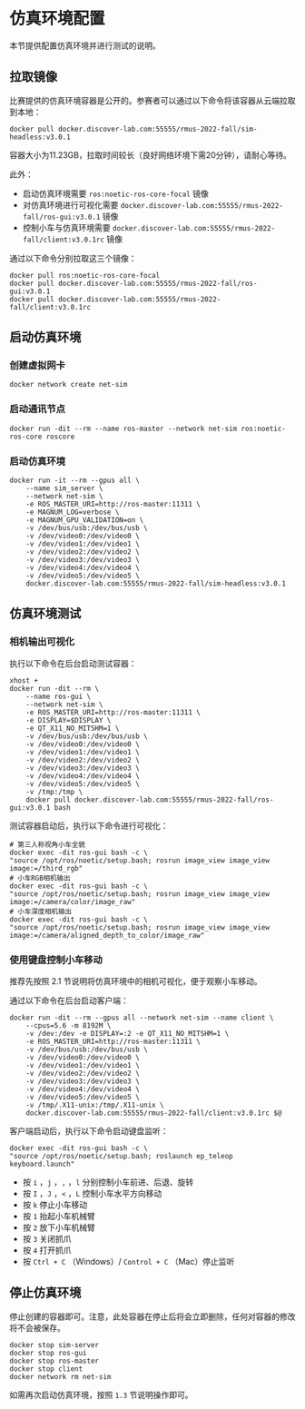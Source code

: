 # 仿真环境配置

本节提供配置仿真环境并进行测试的说明。

## 拉取镜像

比赛提供的仿真环境容器是公开的。参赛者可以通过以下命令将该容器从云端拉取到本地：

```shell
docker pull docker.discover-lab.com:55555/rmus-2022-fall/sim-headless:v3.0.1
```

容器大小为11.23GB，拉取时间较长（良好网络环境下需20分钟），请耐心等待。

此外：

* 启动仿真环境需要 `ros:noetic-ros-core-focal` 镜像
* 对仿真环境进行可视化需要 `docker.discover-lab.com:55555/rmus-2022-fall/ros-gui:v3.0.1` 镜像
* 控制小车与仿真环境需要 `docker.discover-lab.com:55555/rmus-2022-fall/client:v3.0.1rc` 镜像

通过以下命令分别拉取这三个镜像：

```shell
docker pull ros:noetic-ros-core-focal
docker pull docker.discover-lab.com:55555/rmus-2022-fall/ros-gui:v3.0.1
docker pull docker.discover-lab.com:55555/rmus-2022-fall/client:v3.0.1rc
```

## 启动仿真环境

### 创建虚拟网卡

```shell
docker network create net-sim
```

### 启动通讯节点

```shell
docker run -dit --rm --name ros-master --network net-sim ros:noetic-ros-core roscore
```

### 启动仿真环境

```shell
docker run -it --rm --gpus all \
	--name sim_server \
    --network net-sim \
	-e ROS_MASTER_URI=http://ros-master:11311 \
	-e MAGNUM_LOG=verbose \
	-e MAGNUM_GPU_VALIDATION=on \
	-v /dev/bus/usb:/dev/bus/usb \
    -v /dev/video0:/dev/video0 \
    -v /dev/video1:/dev/video1 \
    -v /dev/video2:/dev/video2 \
    -v /dev/video3:/dev/video3 \
    -v /dev/video4:/dev/video4 \
    -v /dev/video5:/dev/video5 \
	docker.discover-lab.com:55555/rmus-2022-fall/sim-headless:v3.0.1
```

## 仿真环境测试

### 相机输出可视化

执行以下命令在后台启动测试容器：

```shell
xhost +
docker run -dit --rm \
    --name ros-gui \
    --network net-sim \
    -e ROS_MASTER_URI=http://ros-master:11311 \
    -e DISPLAY=$DISPLAY \
    -e QT_X11_NO_MITSHM=1 \
	-v /dev/bus/usb:/dev/bus/usb \
    -v /dev/video0:/dev/video0 \
    -v /dev/video1:/dev/video1 \
    -v /dev/video2:/dev/video2 \
    -v /dev/video3:/dev/video3 \
    -v /dev/video4:/dev/video4 \
    -v /dev/video5:/dev/video5 \
    -v /tmp:/tmp \
    docker pull docker.discover-lab.com:55555/rmus-2022-fall/ros-gui:v3.0.1 bash
```

测试容器启动后，执行以下命令进行可视化：

```shell
# 第三人称视角小车全貌
docker exec -dit ros-gui bash -c \
"source /opt/ros/noetic/setup.bash; rosrun image_view image_view image:=/third_rgb"
# 小车RGB相机输出
docker exec -dit ros-gui bash -c \
"source /opt/ros/noetic/setup.bash; rosrun image_view image_view image:=/camera/color/image_raw"
# 小车深度相机输出
docker exec -dit ros-gui bash -c \
"source /opt/ros/noetic/setup.bash; rosrun image_view image_view image:=/camera/aligned_depth_to_color/image_raw"
```

### 使用键盘控制小车移动

推荐先按照 2.1 节说明将仿真环境中的相机可视化，便于观察小车移动。

通过以下命令在后台启动客户端：

```shell
docker run -dit --rm --gpus all --network net-sim --name client \
	--cpus=5.6 -m 8192M \
	-v /dev:/dev -e DISPLAY=:2 -e QT_X11_NO_MITSHM=1 \
    -e ROS_MASTER_URI=http://ros-master:11311 \
	-v /dev/bus/usb:/dev/bus/usb \
    -v /dev/video0:/dev/video0 \
    -v /dev/video1:/dev/video1 \
    -v /dev/video2:/dev/video2 \
    -v /dev/video3:/dev/video3 \
    -v /dev/video4:/dev/video4 \
    -v /dev/video5:/dev/video5 \
    -v /tmp/.X11-unix:/tmp/.X11-unix \
    docker.discover-lab.com:55555/rmus-2022-fall/client:v3.0.1rc $@
```

客户端启动后，执行以下命令启动键盘监听：

```shell
docker exec -dit ros-gui bash -c \
"source /opt/ros/noetic/setup.bash; roslaunch ep_teleop keyboard.launch"
```

* 按 `i` ，`j` ，`,` ，`l` 分别控制小车前进、后退、旋转
* 按 `I` ，`J` ，`<` ，`L` 控制小车水平方向移动
* 按 `k` 停止小车移动
* 按 `1` 抬起小车机械臂
* 按 `2` 放下小车机械臂
* 按 `3` 关闭抓爪
* 按 `4` 打开抓爪
* 按 `Ctrl + C` （Windows）/ `Control + C` （Mac）停止监听

## 停止仿真环境

停止创建的容器即可。注意，此处容器在停止后将会立即删除，任何对容器的修改将不会被保存。

```shell
docker stop sim-server
docker stop ros-gui
docker stop ros-master
docker stop client
docker network rm net-sim
```

如需再次启动仿真环境，按照 `1.3` 节说明操作即可。